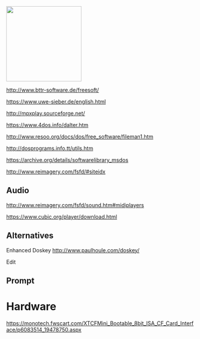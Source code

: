 <img src="https://user-images.githubusercontent.com/38451588/127482226-e67f4267-7245-4e89-8b6c-4aec09c49c5a.png" width="200" />




http://www.bttr-software.de/freesoft/

https://www.uwe-sieber.de/english.html

http://mpxplay.sourceforge.net/

https://www.4dos.info/dalter.htm

http://www.resoo.org/docs/dos/free_software/fileman1.htm


http://dosprograms.info.tt/utils.htm

https://archive.org/details/softwarelibrary_msdos

http://www.reimagery.com/fsfd/#siteidx


## Audio

http://www.reimagery.com/fsfd/sound.htm#midiplayers

https://www.cubic.org/player/download.html


## Alternatives

Enhanced Doskey http://www.paulhoule.com/doskey/

Edit 


## Prompt

# Hardware

https://monotech.fwscart.com/XTCFMini_Bootable_8bit_ISA_CF_Card_Interface/p6083514_19478750.aspx
